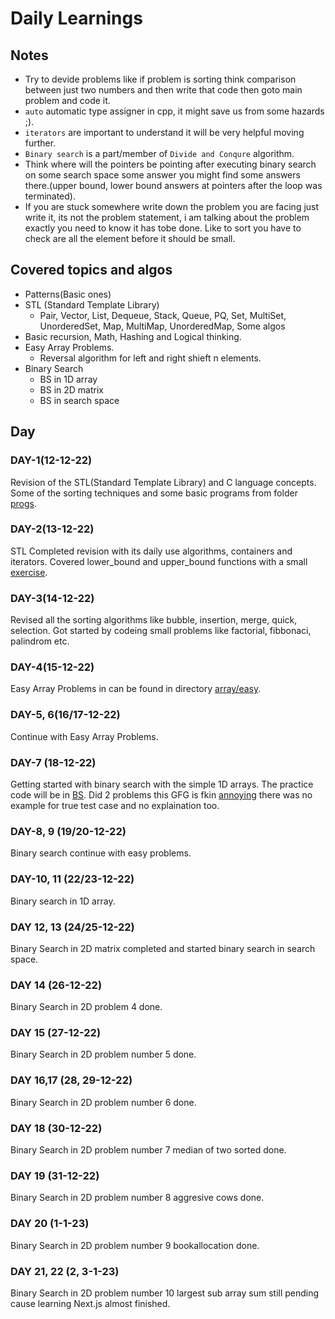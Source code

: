 # Daily Learnings

## Notes
- Try to devide problems like if problem is sorting think comparison between just two numbers and then write that code then goto main problem and code it.
- `auto` automatic type assigner in cpp, it might save us from some hazards ;).
- `iterators` are important to understand it will be very helpful moving further.
- `Binary search` is a part/member of `Divide and Conqure` algorithm.
- Think where will the pointers be pointing after executing binary search on some search space some answer you might find some answers there.(upper bound, lower bound answers at pointers after the loop was terminated).
- If you are stuck somewhere write down the problem you are facing just write it, its not the problem statement, i am talking about the problem exactly you need to know it has tobe done. Like to sort you have to check are all the element before it should be small.


## Covered topics and algos
- Patterns(Basic ones)
- STL (Standard Template Library)
  - Pair, Vector, List, Dequeue, Stack, Queue, PQ, Set, MultiSet, UnorderedSet, Map, MultiMap, UnorderedMap, Some algos
- Basic recursion, Math, Hashing and Logical thinking.
- Easy Array Problems.
  - Reversal algorithm for left and right shieft n elements.
- Binary Search
  - BS in 1D array
  - BS in 2D matrix
  - BS in search space

## Day

### DAY-1(12-12-22)
Revision of the STL(Standard Template Library) and C language concepts.
Some of the sorting techniques and some basic programs from folder [progs](https://github.com/devdutt6/CPP/tree/main/progs).

### DAY-2(13-12-22)
STL Completed revision with its daily use algorithms, containers and iterators.
Covered lower_bound and upper_bound functions with a small [exercise](https://github.com/devdutt6/CPP/tree/main/stl/bound_exercise.cpp).

### DAY-3(14-12-22)
Revised all the sorting algorithms like bubble, insertion, merge, quick, selection.
Got started by codeing small problems like factorial, fibbonaci, palindrom etc.

### DAY-4(15-12-22)
Easy Array Problems in can be found in directory [array/easy](https://github.com/devdutt6/CPP/tree/main/array/easy).

### DAY-5, 6(16/17-12-22)
Continue with Easy Array Problems.

### DAY-7 (18-12-22)
Getting started with binary search with the simple 1D arrays. The practice code will be in [BS](https://github.com/devdutt6/CPP/tree/main/BS). Did 2 problems this GFG is fkin [annoying](https://practice.geeksforgeeks.org/problems/floor-in-a-sorted-array-1587115620/1?track=DSASP-Searching&amp%3BbatchId=154&utm_source=youtube&utm_medium=collab_striver_ytdescription&utm_campaign=floor-in-a-sorted-array) there was no example for true test case and no explaination too.

### DAY-8, 9 (19/20-12-22)
Binary search continue with easy problems.

### DAY-10, 11 (22/23-12-22)
Binary search in 1D array.

### DAY 12, 13 (24/25-12-22)
Binary Search in 2D matrix completed and started binary search in search space.

### DAY 14 (26-12-22)
Binary Search in 2D problem 4 done.

### DAY 15 (27-12-22)
Binary Search in 2D problem number 5 done.

### DAY 16,17 (28, 29-12-22)
Binary Search in 2D problem number 6 done.

### DAY 18 (30-12-22)
Binary Search in 2D problem number 7 median of two sorted done.

### DAY 19 (31-12-22)
Binary Search in 2D problem number 8 aggresive cows done.

### DAY 20 (1-1-23)
Binary Search in 2D problem number 9 bookallocation done.

### DAY 21, 22 (2, 3-1-23)
Binary Search in 2D problem number 10 largest sub array sum still pending cause learning Next.js almost finished.